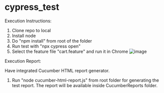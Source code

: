 # cypress_test

Execution Instructions:

1. Clone repo to local
2. Install node
3. Do "npm install" from root of the folder
4. Run test with "npx cypress open"
5. Select the feature file "cart.feature" and run it in Chrome
![image](https://github.com/harinis92/cypress_test/assets/126422850/02b3746e-c692-4c37-a239-38a01c9c975b)

Execution Report:

Have integrated Cucumber HTML report generator.
1. Run "node cucumber-html-report.js" from root folder for generating the test report.
The report will be available inside CucumberReports folder.

